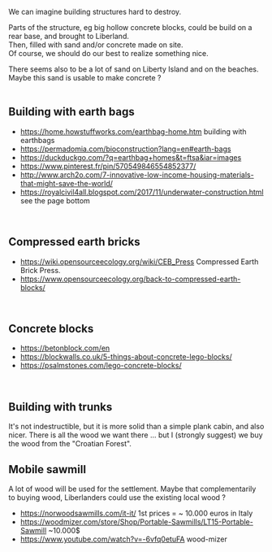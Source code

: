 
We can imagine building structures hard to destroy.

Parts of the structure, eg big hollow concrete blocks, could be build on a rear base, and brought to Liberland.  
Then, filled with sand and/or concrete made on site.  
Of course, we should do our best to realize something nice.

There seems also to be a lot of sand on Liberty Island and on the beaches.
Maybe this sand is usable to make concrete ?  
<br>

Building with earth bags
------------------------
* https://home.howstuffworks.com/earthbag-home.htm building with earthbags
* https://permadomia.com/bioconstruction?lang=en#earth-bags
* https://duckduckgo.com/?q=earthbag+homes&t=ftsa&iar=images
* https://www.pinterest.fr/pin/570549846554852377/
* http://www.arch2o.com/7-innovative-low-income-housing-materials-that-might-save-the-world/
* https://royalcivil4all.blogspot.com/2017/11/underwater-construction.html see the page bottom
<br>

Compressed earth bricks
------------------------
* https://wiki.opensourceecology.org/wiki/CEB_Press Compressed Earth Brick Press.
* https://www.opensourceecology.org/back-to-compressed-earth-blocks/
<br>

Concrete blocks
---------------
* https://betonblock.com/en
* https://blockwalls.co.uk/5-things-about-concrete-lego-blocks/
* https://psalmstones.com/lego-concrete-blocks/
<br>

Building with trunks
--------------------
It's not indestructible, but it is more solid than a simple plank cabin, and also nicer.
There is all the wood we want there ... but I (strongly suggest) we buy the wood from the "Croatian Forest".
<br>

Mobile sawmill
--------------
A lot of wood will be used for the settlement.
Maybe that complementarily to buying wood, Liberlanders could use the existing local wood ?

* https://norwoodsawmills.com/it-it/ 1st prices = ~ 10.000 euros in Italy
* https://woodmizer.com/store/Shop/Portable-Sawmills/LT15-Portable-Sawmill ~10.000$
* https://www.youtube.com/watch?v=-6vfq0etuFA wood-mizer
<br>


<!-- 
Construction unbreakable, eg monument en blocs de pierre ou en blocs de béton assemblés.

chapelle, église, refuge, monument 
maybe we could decide that Liberland has a patron saint ... and erect a chapel to him.

-->


